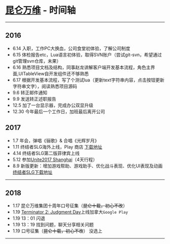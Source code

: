 # [昆仑万维](http://www.kunlun.com/index.html) - 时间轴

------

## 2016

- 6.14 入职，工作PC大换血，公司食堂初体验，了解公司制度
- 6.15 体检报告etc，Lua语言初体验，取得SVN账户（尝试git-svn，希望通过git管理svn仓库，未果）
- 6.16 熟悉项目文档及结构，同事赵龙讲解客户端开发基本流程，角色主界面,UITableView自开发组件还不够熟悉
- 6.17 根据开发基本流程，写了个测试lua（更新text字符串内容，点击按钮更新字符串文字），阅读熟悉项目源码
- 9.6 转正邮件通知
- 9.9 发送转正述职报告
- 12.5 加了一台显示器，完成办公双显升级
- 12.30 今年最后一个工作日，加班最后离开公司

## 2017

- 1.7 年会，弹唱《骊歌》& 合唱《光辉岁月》
- 1.11 终结者SLG海外上线，Play 商店 [下载地址](https://play.google.com/store/apps/details?id=com.gameholic.ggplay.skyneten)
- 4.14 终结者SLG第二版菲律宾上线 
- 5.12 参加[Unite2017 Shanghai](http://unite2017.csdn.net)（4天行程）
- 8.9 新版更新：增加游戏帮助、游戏助手、优化战斗表现、优化UI表现及动画 [终结者SLG下载地址](https://play.google.com/store/apps/details?id=com.gameholic.ggplay.terminator)

------

## 2018

- 1.17 昆仑万维集团十周年口号征集（~~昆仑十载，初心不改~~）
- 1.19 [Terminator 2: Judgment Day](https://play.google.com/store/apps/details?id=com.gameholic.ggplay.skyneten2)上线加拿大`Google Play`
- 1.19 13：01 闪退
- 1.19 13：19 找到问题，聊天分享相关问题
- 1.19 口号征集（~~昆仑十载，初心不改~~） 没选上
------
